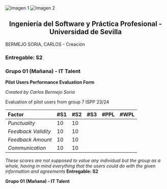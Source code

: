 ﻿<div style={{ display: 'flex' }}>
  <img src="/img/TalentLOGO.png" alt="Imagen 1" style={{ width: '50%', height: 'auto' }} />
  <img src="/img/USLOGO.png" alt="Imagen 2" style={{ width: '30%', height: '30%' }} />
</div>

## <center>Ingeniería del Software y Práctica Profesional - Universidad de Sevilla</center>

BERMEJO SORIA, CARLOS         - Creación


### Entregable: S2
### Grupo 01 (Mañana) - IT Talent



**Pilot Users Performance Evaluation Form**

*Created by Carlos Bermejo Soria*

Evaluation of pilot users from group 7 ISPP 23/24




|**Factor**|**#S1**|**#S2**|**#S3**|**#PPL**|**#WPL**|
| :- | :- | :- | :- | :- | :- |
|*Punctuality*|10|10||||
|*Feedback Validity*|10|10||||
|*Feedback Amount*|10|10||||
|*Communication*|10|10||||

*These scores are not supposed to value any individual but the group as a whole, having in mind everything that the users could do with the given information and agreements*
**Entregable: S2**

**Grupo 01 (Mañana) - IT Talent**
